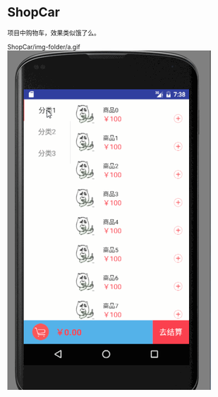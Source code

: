 # ShopCar
项目中购物车，效果类似饿了么。

ShopCar/img-folder/a.gif
![Image text](https://github.com/MirGao/ShopCar/blob/master/img-folder/a.gif)


